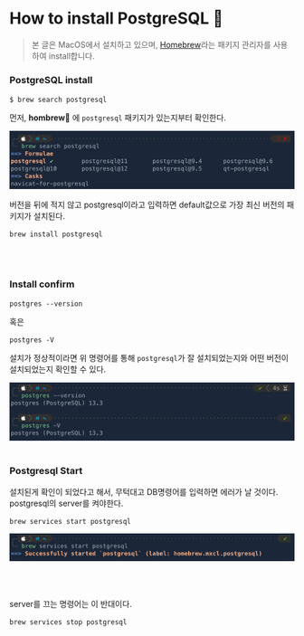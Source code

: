 # How to install PostgreSQL 🐘
> 본 글은 MacOS에서 설치하고 있으며, [Homebrew](https://brew.sh/index_ko)라는 패키지 관리자를 사용하여 install합니다.

### PostgreSQL install

```shell
$ brew search postgresql
```
먼저, **hombrew🍺** 에 `postgresql` 패키지가 있는지부터 확인한다.

<img src="./img/postgresql_search.png">

버전을 뒤에 적지 않고 postgresql이라고 입력하면 default값으로 가장 최신 버전의 패키지가 설치된다.

```shell
brew install postgresql
```
<br><br>

### Install confirm
```
postgres --version
```
혹은
```
postgres -V
```
설치가 정상적이라면 위 명령어를 통해 `postgresql`가 잘 설치되었는지와 어떤 버전이 설치되었는지 확인할 수 있다.

<img src="./img/postgresql_version.png">
<br><br>

### Postgresql Start
설치된게 확인이 되었다고 해서, 무턱대고 DB명령어를 입력하면 에러가 날 것이다.
postgresql의 server를 켜야한다.

```
brew services start postgresql
```

<img src="./img/postgresql_start.png">

<br><br>

server를 끄는 명령어는 이 반대이다.
```
brew services stop postgresql
```
